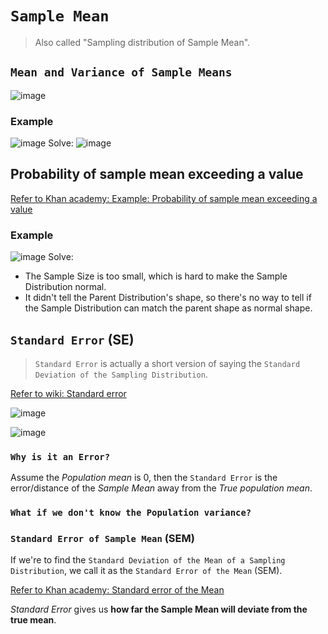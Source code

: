 # `Sample Mean`
> Also called "Sampling distribution of Sample Mean".

## `Mean and Variance of Sample Means`

![image](https://user-images.githubusercontent.com/14041622/45016901-aebc8080-b058-11e8-80a7-6cf98075b801.png)


### Example
![image](https://user-images.githubusercontent.com/14041622/44943750-407c8180-adfe-11e8-97f8-6c6fe991cc4b.png)
Solve:
![image](https://user-images.githubusercontent.com/14041622/44943769-9ea96480-adfe-11e8-8ef5-dbcc117565d9.png)


## Probability of sample mean exceeding a value

[Refer to Khan academy: Example: Probability of sample mean exceeding a value](https://www.khanacademy.org/math/statistics-probability/sampling-distributions-library/modal/v/sampling-distribution-example-problem)


### Example
![image](https://user-images.githubusercontent.com/14041622/44971136-fe327c00-af86-11e8-9ac2-ba83f2efe756.png)
Solve:
- The Sample Size is too small, which is hard to make the Sample Distribution normal.
- It didn't tell the Parent Distribution's shape, so there's no way to tell if the Sample Distribution can match the parent shape as normal shape.



## `Standard Error` (SE)
> `Standard Error` is actually a short version of saying the `Standard Deviation of the Sampling Distribution`.

[Refer to wiki: Standard error](https://www.wikiwand.com/en/Standard_error)

![image](https://user-images.githubusercontent.com/14041622/45251205-ceafb500-b374-11e8-965d-8cc7d0b3044d.png)

![image](https://user-images.githubusercontent.com/14041622/44970485-83686180-af84-11e8-80c0-c75d9a2a4f81.png)


### `Why is it an Error?`
Assume the _Population mean_ is 0, then the `Standard Error` is the error/distance of the _Sample Mean_ away from the _True population mean_.


### `What if we don't know the Population variance?`


### `Standard Error of Sample Mean` (SEM)
If we're to find the `Standard Deviation of the Mean of a Sampling Distribution`, we call it as the `Standard Error of the Mean` (SEM).

[Refer to Khan academy: Standard error of the Mean](https://www.khanacademy.org/math/statistics-probability/sampling-distributions-library/modal/v/standard-error-of-the-mean)

_Standard Error_ gives us **how far the Sample Mean will deviate from the true mean**.




